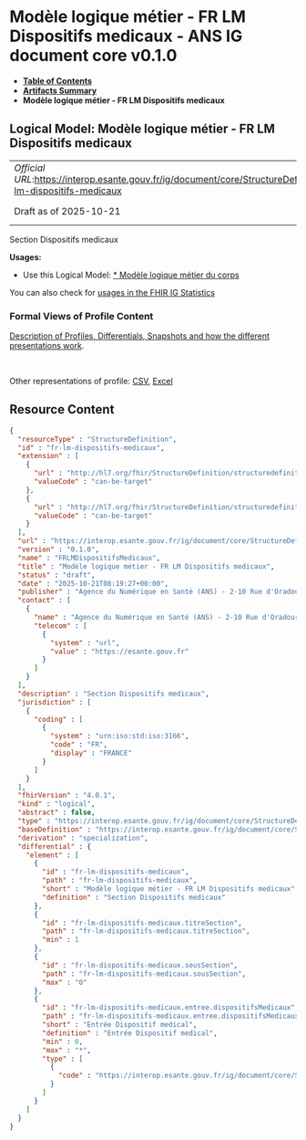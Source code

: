 # Modèle logique métier - FR LM Dispositifs medicaux - ANS IG document core v0.1.0

* [**Table of Contents**](toc.md)
* [**Artifacts Summary**](artifacts.md)
* **Modèle logique métier - FR LM Dispositifs medicaux**

## Logical Model: Modèle logique métier - FR LM Dispositifs medicaux 

| | |
| :--- | :--- |
| *Official URL*:https://interop.esante.gouv.fr/ig/document/core/StructureDefinition/fr-lm-dispositifs-medicaux | *Version*:0.1.0 |
| Draft as of 2025-10-21 | *Computable Name*:FRLMDispositifsMedicaux |

 
Section Dispositifs medicaux 

**Usages:**

* Use this Logical Model: [* Modèle logique métier du corps](StructureDefinition-FRLMCorpsDocument.md)

You can also check for [usages in the FHIR IG Statistics](https://packages2.fhir.org/xig/ans.document.fr.core|current/StructureDefinition/fr-lm-dispositifs-medicaux)

### Formal Views of Profile Content

 [Description of Profiles, Differentials, Snapshots and how the different presentations work](http://build.fhir.org/ig/FHIR/ig-guidance/readingIgs.html#structure-definitions). 

 

Other representations of profile: [CSV](StructureDefinition-fr-lm-dispositifs-medicaux.csv), [Excel](StructureDefinition-fr-lm-dispositifs-medicaux.xlsx) 



## Resource Content

```json
{
  "resourceType" : "StructureDefinition",
  "id" : "fr-lm-dispositifs-medicaux",
  "extension" : [
    {
      "url" : "http://hl7.org/fhir/StructureDefinition/structuredefinition-type-characteristics",
      "valueCode" : "can-be-target"
    },
    {
      "url" : "http://hl7.org/fhir/StructureDefinition/structuredefinition-type-characteristics",
      "valueCode" : "can-be-target"
    }
  ],
  "url" : "https://interop.esante.gouv.fr/ig/document/core/StructureDefinition/fr-lm-dispositifs-medicaux",
  "version" : "0.1.0",
  "name" : "FRLMDispositifsMedicaux",
  "title" : "Modèle logique métier - FR LM Dispositifs medicaux",
  "status" : "draft",
  "date" : "2025-10-21T08:19:27+00:00",
  "publisher" : "Agence du Numérique en Santé (ANS) - 2-10 Rue d'Oradour-sur-Glane, 75015 Paris",
  "contact" : [
    {
      "name" : "Agence du Numérique en Santé (ANS) - 2-10 Rue d'Oradour-sur-Glane, 75015 Paris",
      "telecom" : [
        {
          "system" : "url",
          "value" : "https://esante.gouv.fr"
        }
      ]
    }
  ],
  "description" : "Section Dispositifs medicaux",
  "jurisdiction" : [
    {
      "coding" : [
        {
          "system" : "urn:iso:std:iso:3166",
          "code" : "FR",
          "display" : "FRANCE"
        }
      ]
    }
  ],
  "fhirVersion" : "4.0.1",
  "kind" : "logical",
  "abstract" : false,
  "type" : "https://interop.esante.gouv.fr/ig/document/core/StructureDefinition/fr-lm-dispositifs-medicaux",
  "baseDefinition" : "https://interop.esante.gouv.fr/ig/document/core/StructureDefinition/fr-lm-section",
  "derivation" : "specialization",
  "differential" : {
    "element" : [
      {
        "id" : "fr-lm-dispositifs-medicaux",
        "path" : "fr-lm-dispositifs-medicaux",
        "short" : "Modèle logique métier - FR LM Dispositifs medicaux",
        "definition" : "Section Dispositifs medicaux"
      },
      {
        "id" : "fr-lm-dispositifs-medicaux.titreSection",
        "path" : "fr-lm-dispositifs-medicaux.titreSection",
        "min" : 1
      },
      {
        "id" : "fr-lm-dispositifs-medicaux.sousSection",
        "path" : "fr-lm-dispositifs-medicaux.sousSection",
        "max" : "0"
      },
      {
        "id" : "fr-lm-dispositifs-medicaux.entree.dispositifsMedicaux",
        "path" : "fr-lm-dispositifs-medicaux.entree.dispositifsMedicaux",
        "short" : "Entrée Dispositif medical",
        "definition" : "Entrée Dispositif medical",
        "min" : 0,
        "max" : "*",
        "type" : [
          {
            "code" : "https://interop.esante.gouv.fr/ig/document/core/StructureDefinition/fr-lm-dispositif-medical"
          }
        ]
      }
    ]
  }
}

```
